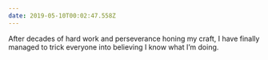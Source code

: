 ```yaml
---
date: 2019-05-10T00:02:47.558Z
---
```

After decades of hard work and perseverance honing my craft, I have finally managed to trick everyone into believing I know what I’m doing.
